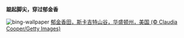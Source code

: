 
**踮起脚尖，穿过郁金香**

![bing-wallpaper](https://www.bing.com/th?id=OHR.SkagitValleyTulips_ZH-CN9034120306_1920x1080.jpg)
[郁金香田，斯卡吉特山谷，华盛顿州，美国 (© Claudia Cooper/Getty Images)](https://www.bing.com/search?q=%E6%96%AF%E5%8D%A1%E5%90%89%E7%89%B9%E5%8E%BF&amp;form=hpcapt&amp;mkt=zh-cn)
  